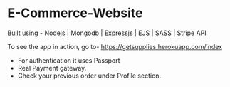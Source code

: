 # E-Commerce-Website

Built using - Nodejs | Mongodb | Expressjs | EJS | SASS | Stripe API

<ins></ins>
To see the app in action, go to- https://getsupplies.herokuapp.com/index
<ins></ins>


* For authentication it uses Passport
* Real Payment gateway.
* Check your previous order under Profile section.

